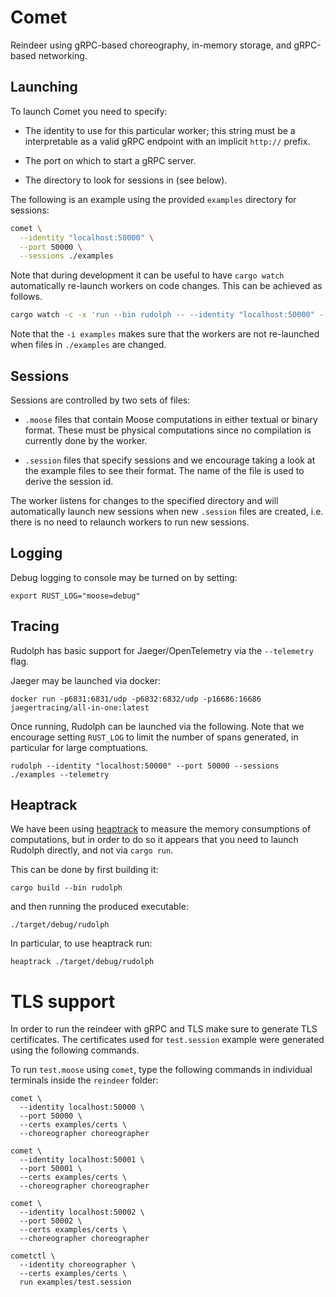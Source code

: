 
# Comet

Reindeer using gRPC-based choreography, in-memory storage, and gRPC-based networking.

## Launching

To launch Comet you need to specify:

- The identity to use for this particular worker; this string must be a interpretable as a valid gRPC endpoint with an implicit `http://` prefix.

- The port on which to start a gRPC server.

- The directory to look for sessions in (see below).

The following is an example using the provided `examples` directory for sessions:

```sh
comet \
  --identity "localhost:50000" \
  --port 50000 \
  --sessions ./examples
```

Note that during development it can be useful to have `cargo watch` automatically re-launch workers on code changes. This can be achieved as follows.

```sh
cargo watch -c -x 'run --bin rudolph -- --identity "localhost:50000" --port 50000 --sessions ./examples' -i examples
```

Note that the `-i examples` makes sure that the workers are not re-launched when files in `./examples` are changed.

## Sessions

Sessions are controlled by two sets of files:

- `.moose` files that contain Moose computations in either textual or binary format. These must be physical computations since no compilation is currently done by the worker.

- `.session` files that specify sessions and we encourage taking a look at the example files to see their format. The name of the file is used to derive the session id.

The worker listens for changes to the specified directory and will automatically launch new sessions when new `.session` files are created, i.e. there is no need to relaunch workers to run new sessions.

## Logging

Debug logging to console may be turned on by setting:

```
export RUST_LOG="moose=debug"
```

## Tracing

Rudolph has basic support for Jaeger/OpenTelemetry via the `--telemetry` flag.

Jaeger may be launched via docker:

```
docker run -p6831:6831/udp -p6832:6832/udp -p16686:16686 jaegertracing/all-in-one:latest
```

Once running, Rudolph can be launched via the following. Note that we encourage setting `RUST_LOG` to limit the number of spans generated, in particular for large comptuations.

```
rudolph --identity "localhost:50000" --port 50000 --sessions ./examples --telemetry
```

## Heaptrack

We have been using [heaptrack](https://github.com/KDE/heaptrack) to measure the memory consumptions of computations,
but in order to do so it appears that you need to launch Rudolph directly, and not via `cargo run`.

This can be done by first building it:

```
cargo build --bin rudolph
```

and then running the produced executable:

```
./target/debug/rudolph
```

In particular, to use heaptrack run:

```
heaptrack ./target/debug/rudolph
```

# TLS support

In order to run the reindeer with gRPC and TLS make sure to generate TLS certificates.
The certificates used for `test.session` example were generated using the following commands.

To run `test.moose` using `comet`, type the following commands in individual terminals inside the `reindeer` folder:

```
comet \
  --identity localhost:50000 \
  --port 50000 \
  --certs examples/certs \
  --choreographer choreographer

comet \
  --identity localhost:50001 \
  --port 50001 \
  --certs examples/certs \
  --choreographer choreographer

comet \
  --identity localhost:50002 \
  --port 50002 \
  --certs examples/certs \
  --choreographer choreographer

cometctl \
  --identity choreographer \
  --certs examples/certs \
  run examples/test.session
```
